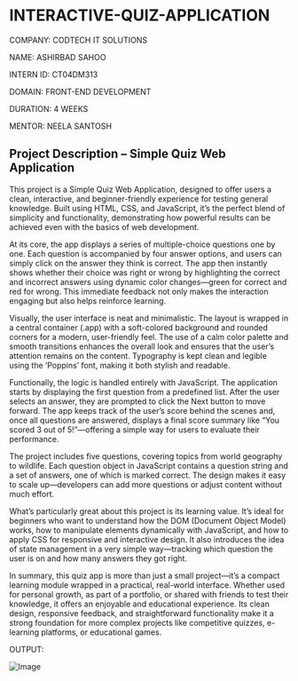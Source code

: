 # INTERACTIVE-QUIZ-APPLICATION

COMPANY: CODTECH IT SOLUTIONS

NAME: ASHIRBAD SAHOO

INTERN ID: CT04DM313

DOMAIN: FRONT-END DEVELOPMENT

DURATION: 4 WEEKS

MENTOR: NEELA SANTOSH

## Project Description – Simple Quiz Web Application
This project is a Simple Quiz Web Application, designed to offer users a clean, interactive, and beginner-friendly experience for testing general knowledge. Built using HTML, CSS, and JavaScript, it’s the perfect blend of simplicity and functionality, demonstrating how powerful results can be achieved even with the basics of web development.

At its core, the app displays a series of multiple-choice questions one by one. Each question is accompanied by four answer options, and users can simply click on the answer they think is correct. The app then instantly shows whether their choice was right or wrong by highlighting the correct and incorrect answers using dynamic color changes—green for correct and red for wrong. This immediate feedback not only makes the interaction engaging but also helps reinforce learning.

Visually, the user interface is neat and minimalistic. The layout is wrapped in a central container (.app) with a soft-colored background and rounded corners for a modern, user-friendly feel. The use of a calm color palette and smooth transitions enhances the overall look and ensures that the user’s attention remains on the content. Typography is kept clean and legible using the ‘Poppins’ font, making it both stylish and readable.

Functionally, the logic is handled entirely with JavaScript. The application starts by displaying the first question from a predefined list. After the user selects an answer, they are prompted to click the Next button to move forward. The app keeps track of the user’s score behind the scenes and, once all questions are answered, displays a final score summary like “You scored 3 out of 5!”—offering a simple way for users to evaluate their performance.

The project includes five questions, covering topics from world geography to wildlife. Each question object in JavaScript contains a question string and a set of answers, one of which is marked correct. The design makes it easy to scale up—developers can add more questions or adjust content without much effort.

What’s particularly great about this project is its learning value. It’s ideal for beginners who want to understand how the DOM (Document Object Model) works, how to manipulate elements dynamically with JavaScript, and how to apply CSS for responsive and interactive design. It also introduces the idea of state management in a very simple way—tracking which question the user is on and how many answers they got right.

In summary, this quiz app is more than just a small project—it’s a compact learning module wrapped in a practical, real-world interface. Whether used for personal growth, as part of a portfolio, or shared with friends to test their knowledge, it offers an enjoyable and educational experience. Its clean design, responsive feedback, and straightforward functionality make it a strong foundation for more complex projects like competitive quizzes, e-learning platforms, or educational games.

OUTPUT:

![Image](https://github.com/user-attachments/assets/101d4181-9905-47b5-b84a-586c501beea9)
